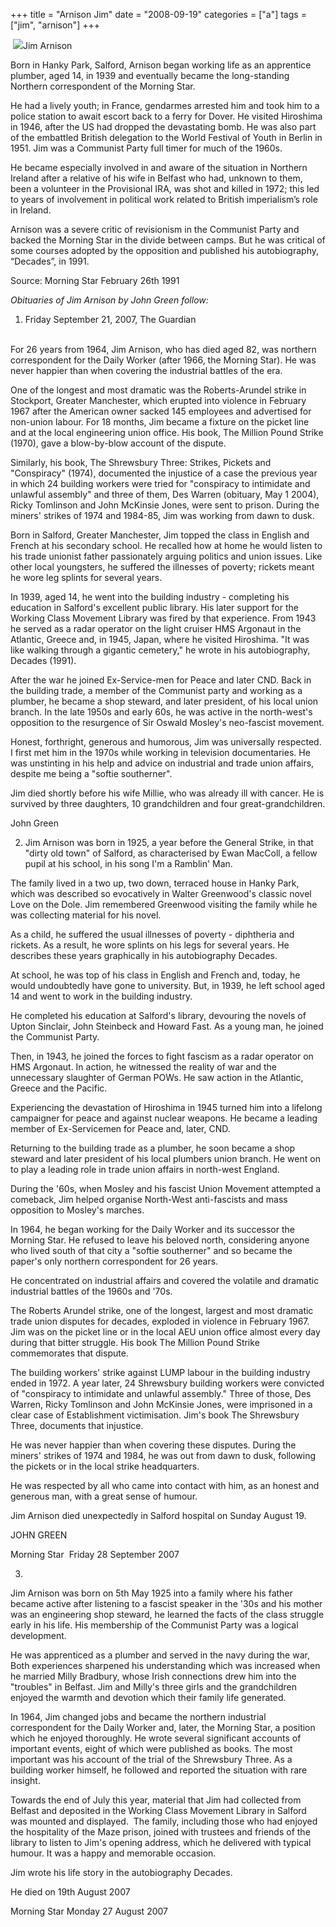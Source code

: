 +++
title = "Arnison Jim"
date = "2008-09-19"
categories = ["a"]
tags = ["jim", "arnison"]
+++

 ![](https://grahamstevenson.me.uk/wp-content/uploads/2008/09/Arnison-Jim-manchester.jpg)Jim Arnison

Born in Hanky Park, Salford, Arnison began working life as an apprentice plumber, aged 14, in 1939 and eventually became the long-standing Northern correspondent of the Morning Star.

He had a lively youth; in France, gendarmes arrested him and took him to a police station to await escort back to a ferry for Dover. He visited Hiroshima in 1946, after the US had dropped the devastating bomb. He was also part of the embattled British delegation to the World Festival of Youth in Berlin in 1951. Jim was a Communist Party full timer for much of the 1960s.

He became especially involved in and aware of the situation in Northern Ireland after a relative of his wife in Belfast who had, unknown to them, been a volunteer in the Provisional IRA, was shot and killed in 1972; this led to years of involvement in political work related to British imperialism’s role in Ireland.

Arnison was a severe critic of revisionism in the Communist Party and backed the Morning Star in the divide between camps. But he was critical of some courses adopted by the opposition and published his autobiography, “Decades”, in 1991.

Source: Morning Star February 26th 1991

_Obituaries of Jim Arnison by John Green follow:_ 

1) Friday September 21, 2007, The Guardian  
 

For 26 years from 1964, Jim Arnison, who has died aged 82, was northern correspondent for the Daily Worker (after 1966, the Morning Star). He was never happier than when covering the industrial battles of the era.

One of the longest and most dramatic was the Roberts-Arundel strike in Stockport, Greater Manchester, which erupted into violence in February 1967 after the American owner sacked 145 employees and advertised for non-union labour. For 18 months, Jim became a fixture on the picket line and at the local engineering union office. His book, The Million Pound Strike (1970), gave a blow-by-blow account of the dispute.

Similarly, his book, The Shrewsbury Three: Strikes, Pickets and "Conspiracy" (1974), documented the injustice of a case the previous year in which 24 building workers were tried for "conspiracy to intimidate and unlawful assembly" and three of them, Des Warren (obituary, May 1 2004), Ricky Tomlinson and John McKinsie Jones, were sent to prison. During the miners' strikes of 1974 and 1984-85, Jim was working from dawn to dusk.

Born in Salford, Greater Manchester, Jim topped the class in English and French at his secondary school. He recalled how at home he would listen to his trade unionist father passionately arguing politics and union issues. Like other local youngsters, he suffered the illnesses of poverty; rickets meant he wore leg splints for several years.

In 1939, aged 14, he went into the building industry - completing his education in Salford's excellent public library. His later support for the Working Class Movement Library was fired by that experience. From 1943 he served as a radar operator on the light cruiser HMS Argonaut in the Atlantic, Greece and, in 1945, Japan, where he visited Hiroshima. "It was like walking through a gigantic cemetery," he wrote in his autobiography, Decades (1991).

After the war he joined Ex-Service-men for Peace and later CND. Back in the building trade, a member of the Communist party and working as a plumber, he became a shop steward, and later president, of his local union branch. In the late 1950s and early 60s, he was active in the north-west's opposition to the resurgence of Sir Oswald Mosley's neo-fascist movement.

Honest, forthright, generous and humorous, Jim was universally respected. I first met him in the 1970s while working in television documentaries. He was unstinting in his help and advice on industrial and trade union affairs, despite me being a "softie southerner".

Jim died shortly before his wife Millie, who was already ill with cancer. He is survived by three daughters, 10 grandchildren and four great-grandchildren.

  
John Green  


2) Jim Arnison was born in 1925, a year before the General Strike, in that "dirty old town" of Salford, as characterised by Ewan MacColl, a fellow pupil at his school, in his song I'm a Ramblin' Man.

The family lived in a two up, two down, terraced house in Hanky Park, which was described so evocatively in Walter Greenwood's classic novel Love on the Dole. Jim remembered Greenwood visiting the family while he was collecting material for his novel.

As a child, he suffered the usual illnesses of poverty - diphtheria and rickets. As a result, he wore splints on his legs for several years. He describes these years graphically in his autobiography Decades.

At school, he was top of his class in English and French and, today, he would undoubtedly have gone to university. But, in 1939, he left school aged 14 and went to work in the building industry.

He completed his education at Salford's library, devouring the novels of Upton Sinclair, John Steinbeck and Howard Fast. As a young man, he joined the Communist Party.

Then, in 1943, he joined the forces to fight fascism as a radar operator on HMS Argonaut. In action, he witnessed the reality of war and the unnecessary slaughter of German POWs. He saw action in the Atlantic, Greece and the Pacific.

Experiencing the devastation of Hiroshima in 1945 turned him into a lifelong campaigner for peace and against nuclear weapons. He became a leading member of Ex-Servicemen for Peace and, later, CND.

Returning to the building trade as a plumber, he soon became a shop steward and later president of his local plumbers union branch. He went on to play a leading role in trade union affairs in north-west England.

During the '60s, when Mosley and his fascist Union Movement attempted a comeback, Jim helped organise North-West anti-fascists and mass opposition to Mosley's marches.

In 1964, he began working for the Daily Worker and its successor the Morning Star. He refused to leave his beloved north, considering anyone who lived south of that city a "softie southerner" and so became the paper's only northern correspondent for 26 years.

He concentrated on industrial affairs and covered the volatile and dramatic industrial battles of the 1960s and '70s.

The Roberts Arundel strike, one of the longest, largest and most dramatic trade union disputes for decades, exploded in violence in February 1967. Jim was on the picket line or in the local AEU union office almost every day during that bitter struggle. His book The Million Pound Strike commemorates that dispute.

The building workers' strike against LUMP labour in the building industry ended in 1972. A year later, 24 Shrewsbury building workers were convicted of "conspiracy to intimidate and unlawful assembly." Three of those, Des Warren, Ricky Tomlinson and John McKinsie Jones, were imprisoned in a clear case of Establishment victimisation. Jim's book The Shrewsbury Three, documents that injustice.

He was never happier than when covering these disputes. During the miners' strikes of 1974 and 1984, he was out from dawn to dusk, following the pickets or in the local strike headquarters.

He was respected by all who came into contact with him, as an honest and generous man, with a great sense of humour.

Jim Arnison died unexpectedly in Salford hospital on Sunday August 19.

JOHN GREEN

Morning Star  Friday 28 September 2007

3)

Jim Arnison was born on 5th May 1925 into a family where his father became active after listening to a fascist speaker in the '30s and his mother was an engineering shop steward, he learned the facts of the class struggle early in his life. His membership of the Communist Party was a logical development.

He was apprenticed as a plumber and served in the navy during the war, Both experiences sharpened his understanding which was increased when he married Milly Bradbury, whose Irish connections drew him into the "troubles" in Belfast. Jim and Milly's three girls and the grandchildren enjoyed the warmth and devotion which their family life generated.

In 1964, Jim changed jobs and became the northern industrial correspondent for the Daily Worker and, later, the Morning Star, a position which he enjoyed thoroughly. He wrote several significant accounts of important events, eight of which were published as books. The most important was his account of the trial of the Shrewsbury Three. As a building worker himself, he followed and reported the situation with rare insight.

Towards the end of July this year, material that Jim had collected from Belfast and deposited in the Working Class Movement Library in Salford was mounted and displayed.  The family, including those who had enjoyed the hospitality of the Maze prison, joined with trustees and friends of the library to listen to Jim's opening address, which he delivered with typical humour. It was a happy and memorable occasion.

Jim wrote his life story in the autobiography Decades.

He died on 19th August 2007

Morning Star Monday 27 August 2007

